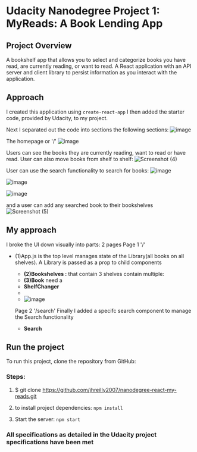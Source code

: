 # Udacity Nanodegree Project 1: MyReads: A Book Lending App

## Project Overview
A bookshelf app that allows you to select and categorize books you have read, are currently reading, or want to read. A React application with an API server and client library to persist information as you interact with the application.

## Approach
I created this application using ``create-react-app`` I then added the starter code, provided by Udacity, to my project. 

Next I separated out the code into sections the following sections:
![image](https://user-images.githubusercontent.com/45285387/165129200-79db50ba-cee9-4bbb-9d8c-b6e4a8bb8888.png)

The homepage or '/'
![image](https://user-images.githubusercontent.com/45285387/165129720-ddc13ae5-3988-4bdf-a72d-6c8bc4faad5e.png)

Users can see the books they are currently reading, want to read or have read. User can also move books from shelf to shelf: 
![Screenshot (4)](https://user-images.githubusercontent.com/45285387/165130112-5490c04d-4010-4ef3-b06d-f107a9ad52b4.png)

User can use the search functionality to search for books: 
![image](https://user-images.githubusercontent.com/45285387/165130268-cc479482-5141-464d-81da-f7471841980b.png)

![image](https://user-images.githubusercontent.com/45285387/165130350-3af161a1-b1b9-4985-9502-11e3ceab1d2f.png)

![image](https://user-images.githubusercontent.com/45285387/165130436-a41f7ac1-ea7b-407e-8814-3108d4246762.png)

and a user can add any searched book to their bookshelves
![Screenshot (5)](https://user-images.githubusercontent.com/45285387/165130599-d07ca0a6-6380-48a5-8f36-987fb1496ed0.png)

## My approach
I broke the UI down visually into parts: 2 pages
Page 1 '/'
- (1)App.js is the top level manages state of the Library(all books on all shelves). A Library is passed as a prop to child components
  - <b>(2)Bookshelves :</b> that contain 3 shelves contain multiple:
  - <b>(3)Book</b> need a
  - <b>ShelfChanger</b>
  - 
  - ![image](https://user-images.githubusercontent.com/45285387/165132913-67274312-9132-40fc-9c00-f3dbc1b6767e.png)
 
  Page 2 '/search'
  Finally I added a specifc search component to manage the Search functionality
  - <b>Search</b>
  
 
## Run the project
To run this project, clone the repository from GitHub:

### Steps: 
1. $ git clone https://github.com/jhreilly2007/nanodegree-react-my-reads.git

2. to install project dependencies: ``npm install``

3. Start the server: ``npm start``

### All specifications as detailed in the Udacity project specifications have been met



